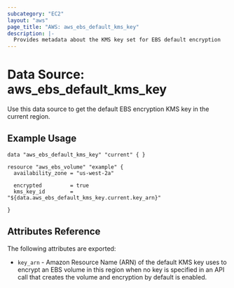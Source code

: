 ```yaml
---
subcategory: "EC2"
layout: "aws"
page_title: "AWS: aws_ebs_default_kms_key"
description: |-
  Provides metadata about the KMS key set for EBS default encryption
---
```


# Data Source: aws_ebs_default_kms_key
Use this data source to get the default EBS encryption KMS key in the current region.

## Example Usage

```hcl
data "aws_ebs_default_kms_key" "current" { }

resource "aws_ebs_volume" "example" {
  availability_zone = "us-west-2a"
  
  encrypted         = true
  kms_key_id        = "${data.aws_ebs_default_kms_key.current.key_arn}"

}
```

## Attributes Reference
The following attributes are exported:
* `key_arn` - Amazon Resource Name (ARN) of the default KMS key uses to encrypt an EBS volume in this region when no key is specified in an API call that creates the volume and encryption by default is enabled.
